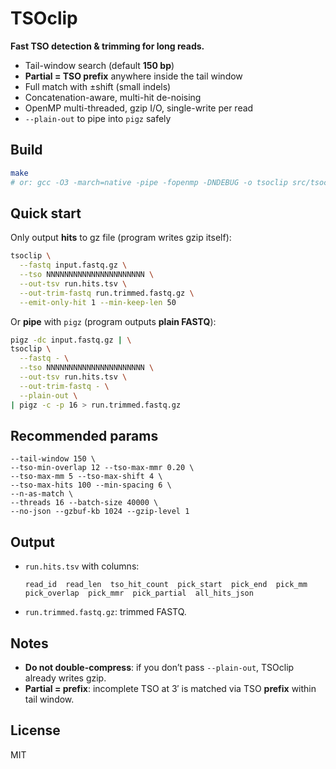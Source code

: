 # TSOclip

**Fast TSO detection & trimming for long reads.**
- Tail-window search (default **150 bp**)
- **Partial = TSO prefix** anywhere inside the tail window
- Full match with ±shift (small indels)
- Concatenation-aware, multi-hit de-noising
- OpenMP multi-threaded, gzip I/O, single-write per read
- `--plain-out` to pipe into `pigz` safely

## Build

```bash
make
# or: gcc -O3 -march=native -pipe -fopenmp -DNDEBUG -o tsoclip src/tsoclip.c -lz
```

## Quick start

Only output **hits** to gz file (program writes gzip itself):

```bash
tsoclip \
  --fastq input.fastq.gz \
  --tso NNNNNNNNNNNNNNNNNNNNNN \
  --out-tsv run.hits.tsv \
  --out-trim-fastq run.trimmed.fastq.gz \
  --emit-only-hit 1 --min-keep-len 50
```

Or **pipe** with `pigz` (program outputs **plain FASTQ**):

```bash
pigz -dc input.fastq.gz | \
tsoclip \
  --fastq - \
  --tso NNNNNNNNNNNNNNNNNNNNNN \
  --out-tsv run.hits.tsv \
  --out-trim-fastq - \
  --plain-out \
| pigz -c -p 16 > run.trimmed.fastq.gz
```

## Recommended params 

```
--tail-window 150 \
--tso-min-overlap 12 --tso-max-mmr 0.20 \
--tso-max-mm 5 --tso-max-shift 4 \
--tso-max-hits 100 --min-spacing 6 \
--n-as-match \
--threads 16 --batch-size 40000 \
--no-json --gzbuf-kb 1024 --gzip-level 1
```

## Output

- `run.hits.tsv` with columns:
  ```
  read_id  read_len  tso_hit_count  pick_start  pick_end  pick_mm  pick_overlap  pick_mmr  pick_partial  all_hits_json
  ```
- `run.trimmed.fastq.gz`: trimmed FASTQ.

## Notes

- **Do not double-compress**: if you don’t pass `--plain-out`, TSOclip already writes gzip.
- **Partial = prefix**: incomplete TSO at 3′ is matched via TSO **prefix** within tail window.

## License
MIT
